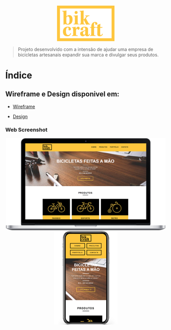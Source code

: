 <p align="center">
   <img src="./img/bikcraft-qualidade.svg" alt="Bikcraft" width="180"/>
</p>

> Projeto desenvolvido com a intensão de ajudar uma empresa de bicicletas artesanais expandir sua marca e divulgar seus produtos.

# Índice



## Wireframe e Design disponivel em: 

* [Wireframe](https://xd.adobe.com/view/f189d9ee-5e17-42e0-4e70-d9de371e4588-87b8/) 

* [Design](https://xd.adobe.com/view/ca6958ac-4c7f-467d-4f82-428927607a9e-bc58/) 

### Web Screenshot
<div align="center">
   <img src="./.github/desktop.png" width="500px">
   <img src="./.github/mobile.png" width="200px">
</div>

